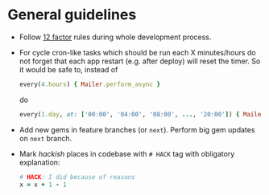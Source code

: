 # General guidelines

* Follow [12 factor](http://12factor.net/) rules during whole development process.

* For cycle cron-like tasks which should be run each X minutes/hours do not forget that each app restart (e.g. after deploy) will reset the timer. So it would be safe to, instead of

  ```ruby
  every(4.hours) { Mailer.perform_async }
  ```
  do
  ```ruby
  every(1.day, at: ['00:00', '04:00', '08:00', ..., '20:00']) { Mailer.perform_async }
  ```

* Add new gems in feature branches (or `next`). Perform big gem updates on `next` branch.

* Mark *hackish* places in codebase with `# HACK` tag with obligatory explanation:

    ```ruby
    # HACK: I did because of reasons
    x = x + 1 - 1
    ```
